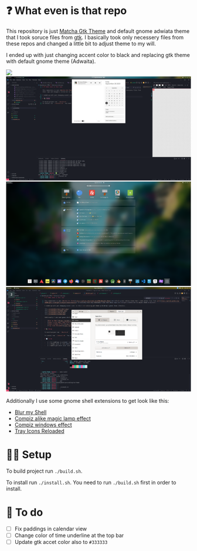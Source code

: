 # ❓ What even is that repo

This repository is just [Matcha Gtk Theme](https://github.com/vinceliuice/Matcha-gtk-theme) and default gnome adwiata theme that I took soruce files from [gtk](https://gitlab.gnome.org/GNOME/gtk/-/tree/gtk-3-24/gtk/theme/Adwaita). I basically took only necessery files from these repos and changed a little bit to adjust theme to my will.

I ended up with just changing accent color to black and replacing gtk theme with default gnome theme (Adwaita).

![](./screenshots/main-shell.png)
![](./screenshots/calendar.png)
![](./screenshots/search.png)
![](./screenshots/window.png)

Additionally I use some gnome shell extensions to get look like this:

-   [Blur my Shell](https://github.com/aunetx/blur-my-shell)
-   [Compiz alike magic lamp effect](https://github.com/hermes83/compiz-alike-magic-lamp-effect)
-   [Compiz windows effect](https://github.com/hermes83/compiz-windows-effect)
-   [Tray Icons Reloaded](https://github.com/MartinPL/Tray-Icons-Reloaded)

# 👨‍🔧 Setup

To build project run `./build.sh`.

To install run `./install.sh`. You need to run `./build.sh` first in order to install.

# 📃 To do

-   [ ] Fix paddings in calendar view
-   [ ] Change color of time underline at the top bar
-   [ ] Update gtk accet color also to `#333333`

